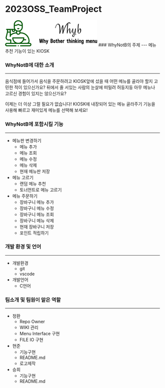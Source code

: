 # 2023OSS_TeamProject
<img src = "./WhynotBLogo.png">
### WhyNotB의 주제
---
메뉴 추천 기능이 있는 KIOSK

### WhyNotB에 대한 소개
---
음식점에 들어가서 음식을 주문하려고 KIOSK앞에 섰을 때 어떤 메뉴를 골라야 할지 고민한 적이 있으신가요?
뒤에서 줄 서있는 사람의 눈살에 떠밀려 허둥지둥 아무 메뉴나 고르신 경험이 있지는 않으신가요?

이제는 더 이상 그럴 필요가 없습니다! KIOSK에 내장되어 있는 메뉴 골라주기 기능을 사용해 빠르고 재미있게 메뉴를 선택해 보세요!


### WhyNotB에 포함시킬 기능
---
- 메뉴판 변경하기
  - 메뉴 추가
  - 메뉴 조회
  - 메뉴 수정
  - 메뉴 삭제
  - 현재 메뉴판 저장
- 메뉴 고르기
  - 랜덤 메뉴 추천 
  - 토너먼트로 메뉴 고르기
- 메뉴 주문하기
  - 장바구니 메뉴 추가
  - 장바구니 메뉴 수정
  - 장바구니 메뉴 조회
  - 장바구니 메뉴 삭제
  - 현재 장바구니 저장
  - 포인트 적립하기



### 개발 환경 및 언어
---
- 개발환경 
   - git
   - vscode
- 개발언어
  - C언어 



### 팀소개 및 팀원이 맡은 역할
---
- 정환
  - Repo Owner
  - WIKI 관리
  - Menu Interface 구현
  - FILE IO 구현
- 현준
  - 기능구현
  - README.md
  - 로고제작
- 승희
  - 기능구현
  - README.md

<br>
<br>
